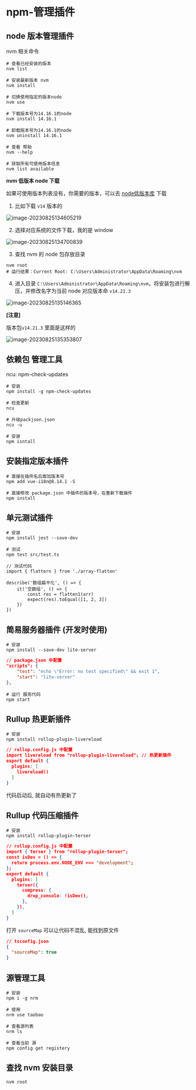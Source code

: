 # npm-管理插件

## node 版本管理插件

nvm 相关命令

```shell
# 查看已经安装的版本
nvm list 

# 安装最新版本 nvm
nvm install 

# 切换使用指定的版本node
nvm use

# 下载版本号为14.16.1的node
nvm install 14.16.1 

# 卸载版本号为14.16.1的node
nvm uninstall 14.16.1

# 查看 帮助
nvm --help

# 获取所有可使用版本信息
nvm list available
```



**nvm 低版本 node 下载**

如果可使用版本列表没有，你需要的版本，可以去 [node低版本库](https://nodejs.org/en/download/releases) 下载

1. 比如下载 `v14` 版本的

![image-20230825134605219](./assets/npm-管理插件/image-20230825134605219.png)	

2. 选择对应系统的文件下载，我的是 window

![image-20230825134700839](./assets/npm-管理插件/image-20230825134700839.png)	

3. 查找 nvm 的 node 包存放目录

```shell
nvm root
# 运行结果：Current Root: C:\Users\Administrator\AppData\Roaming\nvm
```



4. 进入目录 `C:\Users\Administrator\AppData\Roaming\nvm`，将安装包进行解压，并修改名字为当前 node 对应版本命 `v14.21.3`

![image-20230825135146365](./assets/npm-管理插件/image-20230825135146365.png)	

**[注意]**

版本包`v14.21.3` 里面是这样的

![image-20230825135353807](./assets/npm-管理插件/image-20230825135353807.png)	



## 依赖包 管理工具 

ncu: npm-check-updates

```shell
# 安装
npm install -g npm-check-updates

# 检查更新
ncu

# 升级packjson.json
ncu -u

# 安装
npm isntall
```



## 安装指定版本插件

```shell
# 直接在插件名后面加版本号
npm add vue-i18n@8.14.1 -S

# 直接修改 package.json 中插件的版本号，在重新下载插件
npm install
```



## 单元测试插件

```shell
# 安装
npm install jest --save-dev

# 测试
npm test src/test.ts
```

```tsx
// 测试代码
import { flattern } from './array-flatten'

describe('数组扁平化', () => {
    it('空数组', () => {
        const res = flatten1(arr)
        expect(res).toEqual([1, 2, 3])
    })
})
```



## 简易服务器插件 (开发时使用)

```shell
# 安装
npm install --save-dev lite-server
```

```json
// package.json 中配置
"scripts": {
	"test": "echo \"Error: no test specified\" && exit 1",
	"start": "lite-server"
},
```

```shell
# 运行 服务代码
npm start
```



## Rullup 热更新插件

```shell
# 安装
npm install rollup-plugin-livereload
```

```json
// rollup.config.js 中配置
import livereload from "rollup-plugin-livereload"; // 热更新插件
export default {
  plugins: [
    livereload()
  ]
}
```

代码启动后, 就自动有热更新了



## Rullup 代码压缩插件

```shell
# 安装
npm install rollup-plugin-terser
```

```json
// rollup.config.js 中配置
import { terser } from "rollup-plugin-terser";
const isDev = () => {
  return process.env.NODE_ENV === "development";
};
export default {
  plugins: [
    terser({
      compress: {
        drop_console: !isDev(),
      },
    }),
  ]
}
```

打开 `sourceMap` 可以让代码不混乱, 能找到原文件

```json
// tsconfig.json
{
  "sourceMap": true
}
```



## 源管理工具

```shell
# 安装
npm i -g nrm

# 使用
nrm use taobao

# 查看源列表
nrm ls

# 查看当前 源
npm config get registery
```



## 查找 nvm 安装目录

```shell
nvm root
```

